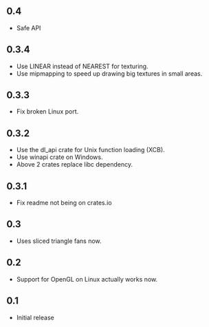 ## 0.4
* Safe API

## 0.3.4
* Use LINEAR instead of NEAREST for texturing.
* Use mipmapping to speed up drawing big textures in small areas.

## 0.3.3
* Fix broken Linux port.

## 0.3.2
* Use the dl_api crate for Unix function loading (XCB).
* Use winapi crate on Windows.
* Above 2 crates replace libc dependency.

## 0.3.1
* Fix readme not being on crates.io

## 0.3
* Uses sliced triangle fans now.

## 0.2
* Support for OpenGL on Linux actually works now.

## 0.1
* Initial release
